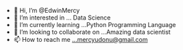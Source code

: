 - 👋 Hi, I’m @EdwinMercy
- 👀 I’m interested in ... Data Science
- 🌱 I’m currently learning ...Python Programming Language
- 💞️ I’m looking to collaborate on ...Amazing data scientist
- 📫 How to reach me ...mercyudonu@gmail.com

<!---
EdwinMercy/EdwinMercy is a ✨ special ✨ repository because its `README.md` (this file) appears on your GitHub profile.
You can click the Preview link to take a look at your changes.
--->

